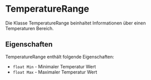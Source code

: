 # TemperatureRange

Die Klasse TemperatureRange beinhaltet Informationen über einen Temperaturen Bereich.

## Eigenschaften 

TemperatureRange enthält folgende Eigenschaften:

- `float Min` - Minimaler Temperatur Wert
- `float Max` - Maximaler Temperatur Wert

